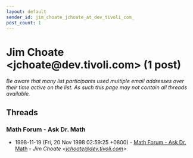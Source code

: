 ```yaml
---
layout: default
sender_id: jim_choate_jchoate_at_dev_tivoli_com_
post_count: 1
---
```


# Jim Choate <jchoate<span>@</span>dev.tivoli.com> (1 post)

_Be aware that many list participants used multiple email addresses over their time active on the list. As such this page may not contain all threads available._

## Threads

### Math Forum - Ask Dr. Math
+ 1998-11-19 (Fri, 20 Nov 1998 02:59:25 +0800) - [Math Forum - Ask Dr. Math](/archive/1998/11/8476d2dd6bc72cbf02c04fa22743c10fcbaff7779adfa9652052d6563bfc568c) - _Jim Choate \<jchoate@dev.tivoli.com\>_

